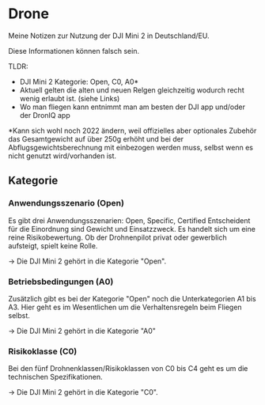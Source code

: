 # Drone

Meine Notizen zur Nutzung der DJI Mini 2 in Deutschland/EU.

Diese Informationen können falsch sein.

TLDR:

- DJI Mini 2 Kategorie: Open, C0, A0*
- Aktuell gelten die alten und neuen Relgen gleichzeitig wodurch recht wenig erlaubt ist. (siehe Links)
- Wo man fliegen kann entnimmt man am besten der DJI app und/oder der DronIQ app

*Kann sich wohl noch 2022 ändern, weil offizielles aber optionales Zubehör das Gesamtgewicht auf über 250g erhöht und bei der Abflugsgewichtsberechnung mit einbezogen werden muss, selbst wenn es nicht genutzt wird/vorhanden ist.

## Kategorie

### Anwendungsszenario (Open)

Es gibt drei Anwendungsszenarien: Open, Specific, Certified
Entscheident für die Einordnung sind Gewicht und Einsatzzweck.
Es handelt sich um eine reine Risikobewertung.
Ob der Drohnenpilot privat oder gewerblich aufsteigt, spielt keine Rolle.

→ Die DJI Mini 2 gehört in die Kategorie "Open".

### Betriebsbedingungen (A0)

Zusätzlich gibt es bei der Kategorie "Open" noch die Unterkategorien A1 bis A3.
Hier geht es im Wesentlichen um die Verhaltensregeln beim Fliegen selbst.

→ Die DJI Mini 2 gehört in die Kategorie "A0"

### Risikoklasse (C0)

Bei den fünf Drohnenklassen/Risikoklassen von C0 bis C4 geht es um die technischen Spezifikationen.

→ Die DJI Mini 2 gehört in die Kategorie "C0".